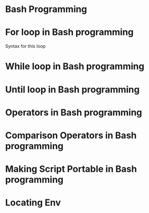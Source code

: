 # Bash Programming
# For loop in Bash programming
Syntax for this loop
# While loop in Bash programming
# Until loop in Bash programming
# Operators in Bash programming
# Comparison Operators in Bash programming
# Making Script Portable in Bash programming
# Locating Env
